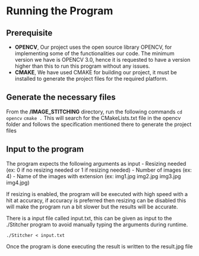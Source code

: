 # Running the Program
## Prerequisite
- **OPENCV**, Our project uses the open source library OPENCV, for implementing some of the functionalities our code. The minimum version we have is OPENCV 3.0, hence it is requested to have a version higher than this to run this program without any issues.
- **CMAKE**, We have used CMAKE for building our project, it must be installed to generate the project files for the required platform. 

## Generate the necessary files
From the **/IMAGE_STITCHING** directory, run the following commands
`cd opencv`
`cmake .`
This will search for the CMakeLists.txt file in the opencv folder and follows the specification mentioned there to generate the project files 

## Input to the program
The program expects the following arguments as input
    - Resizing needed (ex: 0 if no resizing needed or 1 if resizing needed)
    - Number of images (ex: 4)
    - Name of the images with extension (ex: img1.jpg img2.jpg img3.jpg img4.jpg)

If resizing is enabled, the program will be executed with high speed with a hit at accuracy, if accuracy is preferred then resizing can be disabled this will make the program run a bit slower but the results will be accurate.

There is a input file called input.txt, this can be given as input to the ./Stitcher program to avoid manually typing the arguments during runtime.

`./Stitcher < input.txt`

Once the program is done executing the result is written to the result.jpg file